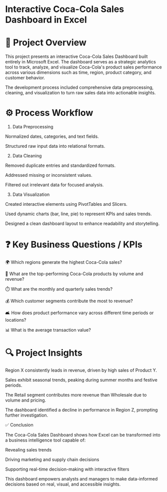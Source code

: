 # Interactive Coca-Cola Sales Dashboard in Excel

# 📅 Project Overview

This project presents an interactive Coca-Cola Sales Dashboard built entirely in Microsoft Excel. The dashboard serves as a strategic analytics tool to track, analyze, and visualize Coca-Cola's product sales performance across various dimensions such as time, region, product category, and customer behavior.

The development process included comprehensive data preprocessing, cleaning, and visualization to turn raw sales data into actionable insights.

# ⚙️ Process Workflow

1. Data Preprocessing

Normalized dates, categories, and text fields.

Structured raw input data into relational formats.

2. Data Cleaning

Removed duplicate entries and standardized formats.

Addressed missing or inconsistent values.

Filtered out irrelevant data for focused analysis.

3. Data Visualization

Created interactive elements using PivotTables and Slicers.

Used dynamic charts (bar, line, pie) to represent KPIs and sales trends.

Designed a clean dashboard layout to enhance readability and storytelling.

# ❓ Key Business Questions / KPIs

🌍 Which regions generate the highest Coca-Cola sales?

🌟 What are the top-performing Coca-Cola products by volume and revenue?

⏱️ What are the monthly and quarterly sales trends?

💰 Which customer segments contribute the most to revenue?

🛋️ How does product performance vary across different time periods or locations?

📊 What is the average transaction value?

# 🔍 Project Insights

Region X consistently leads in revenue, driven by high sales of Product Y.

Sales exhibit seasonal trends, peaking during summer months and festive periods.

The Retail segment contributes more revenue than Wholesale due to volume and pricing.

The dashboard identified a decline in performance in Region Z, prompting further investigation.

✅ Conclusion

The Coca-Cola Sales Dashboard shows how Excel can be transformed into a business intelligence tool capable of:

Revealing sales trends

Driving marketing and supply chain decisions

Supporting real-time decision-making with interactive filters

This dashboard empowers analysts and managers to make data-informed decisions based on real, visual, and accessible insights.

